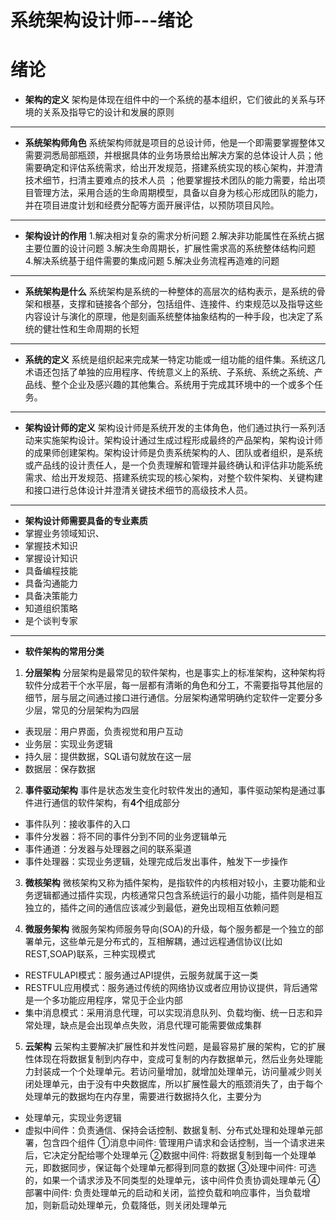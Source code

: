 # 系统架构设计师---绪论


# 绪论

* **架构的定义**
   架构是体现在组件中的一个系统的基本组织，它们彼此的关系与环境的关系及指导它的设计和发展的原则
___

* **系统架构师角色**
   系统架构师就是项目的总设计师，他是一个即需要掌握整体又需要洞悉局部瓶颈，并根据具体的业务场景给出解决方案的总体设计人员；他需要确定和评估系统需求，给出开发规范，搭建系统实现的核心架构，并澄清技术细节，扫清主要难点的技术人员 ；他要掌握技术团队的能力需要，给出项目管理方法，采用合适的生命周期模型，具备以自身为核心形成团队的能力，并在项目进度计划和经费分配等方面开展评估，以预防项目风险。
___

* **架构设计的作用**
   1.解决相对复杂的需求分析问题
   2.解决非功能属性在系统占据主要位置的设计问题
   3.解决生命周期长，扩展性需求高的系统整体结构问题
   4.解决系统基于组件需要的集成问题
   5.解决业务流程再造难的问题
___

* **系统架构是什么**
   系统架构是系统的一种整体的高层次的结构表示，是系统的骨架和根基，支撑和链接各个部分，包括组件、连接件、约束规范以及指导这些内容设计与演化的原理，他是刻画系统整体抽象结构的一种手段，也决定了系统的健壮性和生命周期的长短
___

* **系统的定义**
   系统是组织起来完成某一特定功能或一组功能的组件集。系统这几术语还包括了单独的应用程序、传统意义上的系统、子系统、系统之系统、产品线、整个企业及感兴趣的其他集合。系统用于完成其环境中的一个或多个任务。
___

* **架构设计师的定义**
架构设计师是系统开发的主体角色，他们通过执行一系列活动来实施架构设计。架构设计通过生成过程形成最终的产品架构，架构设计师的成果师创建架构。架构设计师是负责系统架构的人、团队或者组织，是系统或产品线的设计责任人，是一个负责理解和管理并最终确认和评估非功能系统需求、给出开发规范、搭建系统实现的核心架构，对整个软件架构、关键构建和接口进行总体设计并澄清关键技术细节的高级技术人员。
___

* **架构设计师需要具备的专业素质**
* 掌握业务领域知识、
* 掌握技术知识
* 掌握设计知识
* 具备编程技能
* 具备沟通能力
* 具备决策能力
* 知道组织策略
* 是个谈判专家
___

* **软件架构的常用分类**
1. **分层架构**
分层架构是最常见的软件架构，也是事实上的标准架构，这种架构将软件分成若干个水平层，每一层都有清晰的角色和分工，不需要指导其他层的细节，层与层之间通过接口进行通信。分层架构通常明确约定软件一定要分多少层，常见的分层架构为四层
* 表现层：用户界面，负责视觉和用户互动
* 业务层：实现业务逻辑
* 持久层：提供数据，SQL语句就放在这一层
* 数据层：保存数据

2. **事件驱动架构**
事件是状态发生变化时软件发出的通知，事件驱动架构是通过事件进行通信的软件架构，有**4个**组成部分
* 事件队列：接收事件的入口
* 事件分发器：将不同的事件分到不同的业务逻辑单元
* 事件通道：分发器与处理器之间的联系渠道
* 事件处理器：实现业务逻辑，处理完成后发出事件，触发下一步操作

3. **微核架构**
微核架构又称为插件架构，是指软件的内核相对较小，主要功能和业务逻辑都通过插件实现，内核通常只包含系统运行的最小功能，插件则是相互独立的，插件之间的通信应该减少到最低，避免出现相互依赖问题

4. **微服务架构**
微服务架构师服务导向(SOA)的升级，每个服务都是一个独立的部署单元，这些单元是分布式的，互相解耦，通过远程通信协议(比如REST,SOAP)联系，三种实现模式
* RESTFULAPI模式：服务通过API提供，云服务就属于这一类
* RESTFUL应用模式：服务通过传统的网络协议或者应用协议提供，背后通常是一个多功能应用程序，常见于企业内部
* 集中消息模式：采用消息代理，可以实现消息队列、负载均衡、统一日志和异常处理，缺点是会出现单点失败，消息代理可能需要做成集群

5. **云架构**
云架构主要解决扩展性和并发性问题，是最容易扩展的架构，它的扩展性体现在将数据复制到内存中，变成可复制的内存数据单元，然后业务处理能力封装成一个个处理单元。若访问量增加，就增加处理单元，访问量减少则关闭处理单元，由于没有中央数据库，所以扩展性最大的瓶颈消失了，由于每个处理单元的数据均在内存里，需要进行数据持久化，主要分为
* 处理单元，实现业务逻辑
* 虚拟中间件：负责通信、保持会话控制、数据复制、分布式处理和处理单元部署，包含四个组件
 ①消息中间件: 管理用户请求和会话控制，当一个请求进来后，它决定分配给哪个处理单元
 ②数据中间件: 将数据复制到每一个处理单元，即数据同步，保证每个处理单元都得到同意的数据
 ③处理中间件: 可选的，如果一个请求涉及不同类型的处理单元，该中间件负责协调处理单元
 ④部署中间件: 负责处理单元的启动和关闭，监控负载和响应事件，当负载增加，则新启动处理单元，负载降低，则关闭处理单元






